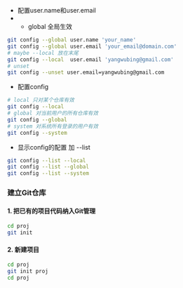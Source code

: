 
- 配置user.name和user.email
- - global 全局生效
```bash
git config --global user.name 'your_name'
git config --global user.email 'your_email@domain.com'
# maybe --local 放在末尾
git config --local  user.email 'yangwubing@gmail.com' 
# unset 
git config --unset user.email=yangwubing@gmail.com
```

- 配置config
```bash
# local 只对某个仓库有效
git config --local
# global 对当前用户的所有仓库有效
git config --global
# system 对系统所有登录的用户有效
git config --system
```

- 显示config的配置 加 --list
```bash
git config --list --local
git config --list --global
git config --list --system
```

### 建立Git仓库

#### 1. 把已有的项目代码纳入Git管理
```bash
cd proj
git init
```

#### 2. 新建项目
```bash
cd proj
git init proj
cd proj
```

### 